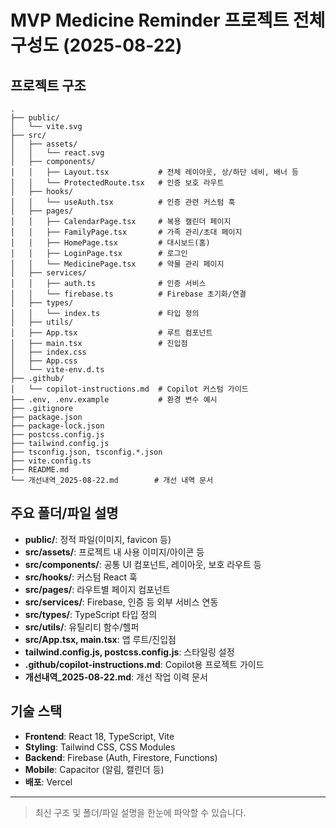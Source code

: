 # MVP Medicine Reminder 프로젝트 전체 구성도 (2025-08-22)

## 프로젝트 구조

```
.
├── public/
│   └── vite.svg
├── src/
│   ├── assets/
│   │   └── react.svg
│   ├── components/
│   │   ├── Layout.tsx           # 전체 레이아웃, 상/하단 네비, 배너 등
│   │   └── ProtectedRoute.tsx   # 인증 보호 라우트
│   ├── hooks/
│   │   └── useAuth.tsx          # 인증 관련 커스텀 훅
│   ├── pages/
│   │   ├── CalendarPage.tsx     # 복용 캘린더 페이지
│   │   ├── FamilyPage.tsx       # 가족 관리/초대 페이지
│   │   ├── HomePage.tsx         # 대시보드(홈)
│   │   ├── LoginPage.tsx        # 로그인
│   │   └── MedicinePage.tsx     # 약물 관리 페이지
│   ├── services/
│   │   ├── auth.ts              # 인증 서비스
│   │   └── firebase.ts          # Firebase 초기화/연결
│   ├── types/
│   │   └── index.ts             # 타입 정의
│   ├── utils/
│   ├── App.tsx                  # 루트 컴포넌트
│   ├── main.tsx                 # 진입점
│   ├── index.css
│   ├── App.css
│   └── vite-env.d.ts
├── .github/
│   └── copilot-instructions.md  # Copilot 커스텀 가이드
├── .env, .env.example           # 환경 변수 예시
├── .gitignore
├── package.json
├── package-lock.json
├── postcss.config.js
├── tailwind.config.js
├── tsconfig.json, tsconfig.*.json
├── vite.config.ts
├── README.md
└── 개선내역_2025-08-22.md        # 개선 내역 문서
```

## 주요 폴더/파일 설명

- **public/**: 정적 파일(이미지, favicon 등)
- **src/assets/**: 프로젝트 내 사용 이미지/아이콘 등
- **src/components/**: 공통 UI 컴포넌트, 레이아웃, 보호 라우트 등
- **src/hooks/**: 커스텀 React 훅
- **src/pages/**: 라우트별 페이지 컴포넌트
- **src/services/**: Firebase, 인증 등 외부 서비스 연동
- **src/types/**: TypeScript 타입 정의
- **src/utils/**: 유틸리티 함수/헬퍼
- **src/App.tsx, main.tsx**: 앱 루트/진입점
- **tailwind.config.js, postcss.config.js**: 스타일링 설정
- **.github/copilot-instructions.md**: Copilot용 프로젝트 가이드
- **개선내역_2025-08-22.md**: 개선 작업 이력 문서

## 기술 스택

- **Frontend**: React 18, TypeScript, Vite
- **Styling**: Tailwind CSS, CSS Modules
- **Backend**: Firebase (Auth, Firestore, Functions)
- **Mobile**: Capacitor (알림, 캘린더 등)
- **배포**: Vercel

---

> 최신 구조 및 폴더/파일 설명을 한눈에 파악할 수 있습니다.
